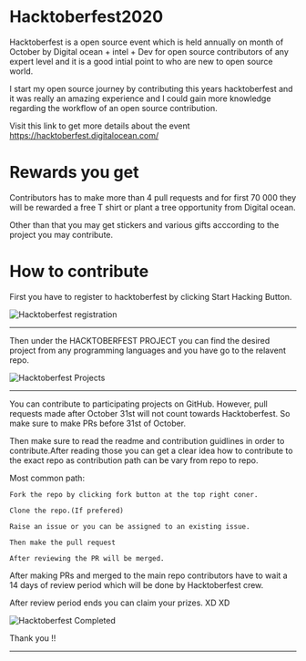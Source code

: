# Hacktoberfest2020

Hacktoberfest is a open source event which is held annually on month of October by Digital ocean + intel + Dev for open source contributors of any expert level and it is a good intial point to who are new to open source world.

I start my open source journey by contributing this years hacktoberfest and it was really 
an amazing experience and I could gain more knowledge regarding the workflow of an open source contribution.

Visit this link to get more details about the event  https://hacktoberfest.digitalocean.com/ 


# Rewards you get

Contributors has to make more than 4 pull requests and for first 70 000 they will be rewarded a free T shirt or plant a tree opportunity from Digital ocean.

Other than that you may get stickers and various gifts acccording to the project you may contribute.


# How to contribute

First you have to register to hacktoberfest by clicking Start Hacking Button.


![Hacktoberfest registration](https://user-images.githubusercontent.com/58045206/98373869-e0309c80-2065-11eb-98a7-b61d476b7313.jpeg)

****************************************************************************************************************************************



Then under the HACKTOBERFEST PROJECT you can find the desired project from any programming languages and you have go to the relavent repo.



![Hacktoberfest Projects](https://user-images.githubusercontent.com/58045206/98378246-c5f9bd00-206b-11eb-9f86-bbdfc8988645.png)

***********************************************************************************************************************************************


You can contribute to participating projects on GitHub. However, pull requests made after October 31st will not count towards Hacktoberfest. So make sure to
make PRs before 31st of October.

Then make sure to read the readme and contribution guidlines in order to contribute.After reading those you can get a clear idea how to contribute
to the exact repo as contribution path can be vary from repo to repo.

Most common path:

    Fork the repo by clicking fork button at the top right coner.
  
    Clone the repo.(If prefered)
  
    Raise an issue or you can be assigned to an existing issue.
  
    Then make the pull request
  
    After reviewing the PR will be merged.
   
After making PRs and merged to the main repo contributors have to wait a 14 days of review period which will be done by Hacktoberfest crew.

After review period ends you can claim your prizes. XD XD 

![Hacktoberfest Completed](https://user-images.githubusercontent.com/58045206/98378275-cdb96180-206b-11eb-9fd3-02ee1b75600d.png)


Thank you !!

*************************************************************************************************************************************************



  



